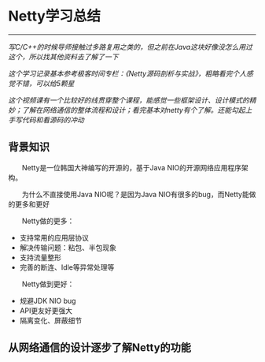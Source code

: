 # Netty学习总结
***
*写C/C++的时候导师接触过多路复用之类的，但之前在Java这块好像没怎么用过这个，所以找其他资料去了解了一下*

*这个学习记录基本参考极客时间专栏：《Netty源码剖析与实战》，粗略看完个人感觉不错，可以给5颗星*

*这个视频课有一个比较好的线贯穿整个课程，能感觉一些框架设计、设计模式的精妙；了解在网络通信的整体流程和设计；看完基本对netty有个了解。还能勾起上手写代码和看源码的冲动*

## 背景知识
&ensp;&ensp;&ensp;&ensp;Netty是一位韩国大神编写的开源的，基于Java NIO的开源网络应用程序架构。

&ensp;&ensp;&ensp;&ensp;为什么不直接使用Java NIO呢？是因为Java NIO有很多的bug，而Netty能做的更多和更好

&ensp;&ensp;&ensp;&ensp;Netty做的更多：

- 支持常用的应用层协议
- 解决传输问题：粘包、半包现象
- 支持流量整形
- 完善的断连、Idle等异常处理等

&ensp;&ensp;&ensp;&ensp;Netty做到更好：

- 规避JDK NIO bug
- API更友好更强大
- 隔离变化、屏蔽细节

## 从网络通信的设计逐步了解Netty的功能
